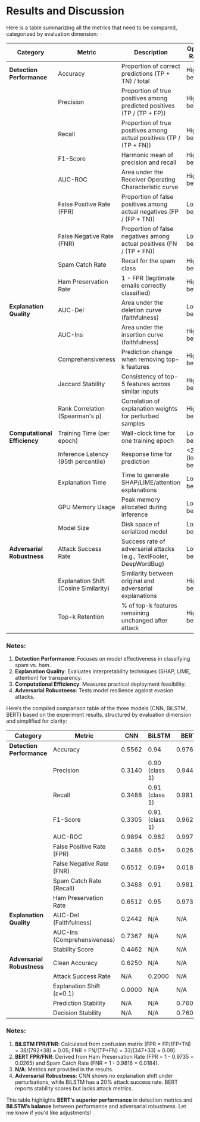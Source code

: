 # Results and Discussion

Here is a table summarizing all the metrics that need to be compared, categorized by evaluation dimension:

| **Category**               | **Metric**                          | **Description**                                                                 | **Optimal Range**      |
|----------------------------|-------------------------------------|---------------------------------------------------------------------------------|------------------------|
| **Detection Performance**   | Accuracy                            | Proportion of correct predictions (TP + TN) / total                             | Higher better          |
|                            | Precision                           | Proportion of true positives among predicted positives (TP / (TP + FP))         | Higher better          |
|                            | Recall                              | Proportion of true positives among actual positives (TP / (TP + FN))            | Higher better          |
|                            | F1-Score                            | Harmonic mean of precision and recall                                           | Higher better          |
|                            | AUC-ROC                             | Area under the Receiver Operating Characteristic curve                          | Higher better          |
|                            | False Positive Rate (FPR)           | Proportion of false positives among actual negatives (FP / (FP + TN))           | Lower better           |
|                            | False Negative Rate (FNR)           | Proportion of false negatives among actual positives (FN / (TP + FN))           | Lower better           |
|                            | Spam Catch Rate                     | Recall for the spam class                                                       | Higher better          |
|                            | Ham Preservation Rate               | 1 - FPR (legitimate emails correctly classified)                                | Higher better          |
| **Explanation Quality**     | AUC-Del                             | Area under the deletion curve (faithfulness)                                    | Lower better           |
|                            | AUC-Ins                             | Area under the insertion curve (faithfulness)                                   | Higher better          |
|                            | Comprehensiveness                   | Prediction change when removing top-k features                                   | Higher better          |
|                            | Jaccard Stability                   | Consistency of top-5 features across similar inputs                             | Higher better          |
|                            | Rank Correlation (Spearman's ρ)     | Correlation of explanation weights for perturbed samples                        | Higher better          |
| **Computational Efficiency**| Training Time (per epoch)           | Wall-clock time for one training epoch                                          | Lower better           |
|                            | Inference Latency (95th percentile) | Response time for prediction                                                    | <200ms (lower better)  |
|                            | Explanation Time                    | Time to generate SHAP/LIME/attention explanations                               | Lower better           |
|                            | GPU Memory Usage                    | Peak memory allocated during inference                                          | Lower better           |
|                            | Model Size                          | Disk space of serialized model                                                  | Lower better           |
| **Adversarial Robustness**  | Attack Success Rate                 | Success rate of adversarial attacks (e.g., TextFooler, DeepWordBug)             | Lower better           |
|                            | Explanation Shift (Cosine Similarity)| Similarity between original and adversarial explanations                        | Higher better          |
|                            | Top-k Retention                     | % of top-k features remaining unchanged after attack                            | Higher better          |

### Notes:
1. **Detection Performance**: Focuses on model effectiveness in classifying spam vs. ham.  
2. **Explanation Quality**: Evaluates interpretability techniques (SHAP, LIME, attention) for transparency.  
3. **Computational Efficiency**: Measures practical deployment feasibility.  
4. **Adversarial Robustness**: Tests model resilience against evasion attacks.

Here’s the compiled comparison table of the three models (CNN, BiLSTM, BERT) based on the experiment results, structured by evaluation dimension and simplified for clarity:  

| **Category**               | **Metric**                  | **CNN**       | **BiLSTM**    | **BERT**      |
|----------------------------|-----------------------------|---------------|---------------|---------------|
| **Detection Performance**   | Accuracy                    | 0.5562        | 0.94          | 0.9760        |
|                            | Precision                   | 0.3140        | 0.90 (class 1)| 0.9443        |
|                            | Recall                      | 0.3488        | 0.91 (class 1)| 0.9816        |
|                            | F1-Score                    | 0.3305        | 0.91 (class 1)| 0.9626        |
|                            | AUC-ROC                     | 0.9894        | 0.982         | 0.9972        |
|                            | False Positive Rate (FPR)   | 0.3488        | 0.05*         | 0.0265*       |
|                            | False Negative Rate (FNR)   | 0.6512        | 0.09*         | 0.0184*       |
|                            | Spam Catch Rate (Recall)    | 0.3488        | 0.91          | 0.9816        |
|                            | Ham Preservation Rate       | 0.6512        | 0.95          | 0.9735        |
| **Explanation Quality**     | AUC-Del (Faithfulness)      | 0.2442        | N/A           | N/A           |
|                            | AUC-Ins (Comprehensiveness) | 0.7367        | N/A           | N/A           |
|                            | Stability Score             | 0.4462        | N/A           | N/A           |
| **Adversarial Robustness**  | Clean Accuracy              | 0.6250        | N/A           | N/A           |
|                            | Attack Success Rate         | N/A           | 0.2000        | N/A           |
|                            | Explanation Shift (ε=0.1)   | 0.0000        | N/A           | N/A           |
|                            | Prediction Stability        | N/A           | N/A           | 0.7603        |
|                            | Decision Stability          | N/A           | N/A           | 0.7600        |

### Notes:  
1. **BiLSTM FPR/FNR**: Calculated from confusion matrix (FPR = FP/(FP+TN) = 38/(792+38) ≈ 0.05; FNR = FN/(TP+FN) = 33/(347+33) ≈ 0.09).  
2. **BERT FPR/FNR**: Derived from Ham Preservation Rate (FPR = 1 - 0.9735 = 0.0265) and Spam Catch Rate (FNR = 1 - 0.9816 = 0.0184).  
3. **N/A**: Metrics not provided in the results.  
4. **Adversarial Robustness**: CNN shows no explanation shift under perturbations, while BiLSTM has a 20% attack success rate. BERT reports stability scores but lacks attack metrics.  

This table highlights **BERT’s superior performance** in detection metrics and **BiLSTM’s balance** between performance and adversarial robustness. Let me know if you'd like adjustments!